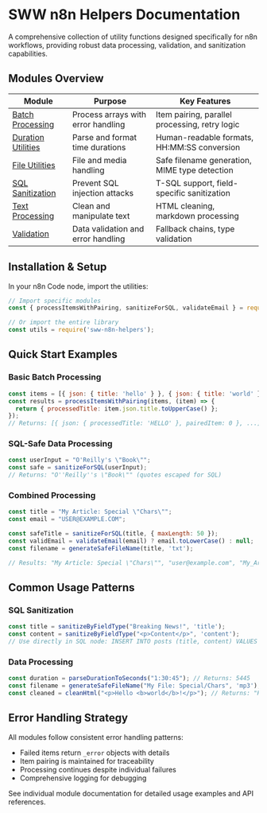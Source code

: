 # SWW n8n Helpers Documentation

A comprehensive collection of utility functions designed specifically for n8n workflows, providing robust data processing, validation, and sanitization capabilities.

## Modules Overview

| Module | Purpose | Key Features |
|--------|---------|--------------|
| [Batch Processing](./batch-processing.md) | Process arrays with error handling | Item pairing, parallel processing, retry logic |
| [Duration Utilities](./duration-utilities.md) | Parse and format time durations | Human-readable formats, HH:MM:SS conversion |
| [File Utilities](./file-utilities.md) | File and media handling | Safe filename generation, MIME type detection |
| [SQL Sanitization](./sql-sanitization.md) | Prevent SQL injection attacks | T-SQL support, field-specific sanitization |
| [Text Processing](./text-processing.md) | Clean and manipulate text | HTML cleaning, markdown processing |
| [Validation](./validation-utilities.md) | Data validation and error handling | Fallback chains, type validation |

## Installation & Setup

In your n8n Code node, import the utilities:

```javascript
// Import specific modules
const { processItemsWithPairing, sanitizeForSQL, validateEmail } = require('sww-n8n-helpers');

// Or import the entire library
const utils = require('sww-n8n-helpers');
```

## Quick Start Examples

### Basic Batch Processing

```javascript
const items = [{ json: { title: 'hello' } }, { json: { title: 'world' } }];
const results = processItemsWithPairing(items, (item) => {
  return { processedTitle: item.json.title.toUpperCase() };
});
// Returns: [{ json: { processedTitle: 'HELLO' }, pairedItem: 0 }, ...]
```

### SQL-Safe Data Processing

```javascript
const userInput = "O'Reilly's \"Book\"";
const safe = sanitizeForSQL(userInput);
// Returns: "O''Reilly''s \"Book\"" (quotes escaped for SQL)
```

### Combined Processing

```javascript
const title = "My Article: Special \"Chars\"";
const email = "USER@EXAMPLE.COM";

const safeTitle = sanitizeForSQL(title, { maxLength: 50 });
const validEmail = validateEmail(email) ? email.toLowerCase() : null;
const filename = generateSafeFileName(title, 'txt');

// Results: "My Article: Special \"Chars\"", "user@example.com", "My_Article__Special__Chars_.txt"
```

## Common Usage Patterns

### SQL Sanitization

```javascript
const title = sanitizeByFieldType("Breaking News!", 'title');
const content = sanitizeByFieldType("<p>Content</p>", 'content');
// Use directly in SQL node: INSERT INTO posts (title, content) VALUES ('{{ $json.title }}', '{{ $json.content }}')
```

### Data Processing

```javascript
const duration = parseDurationToSeconds("1:30:45"); // Returns: 5445
const filename = generateSafeFileName("My File: Special/Chars", 'mp3'); // Returns: "My_File__Special_Chars.mp3"
const cleaned = cleanHtml("<p>Hello <b>world</b>!</p>"); // Returns: "Hello world!"
```

## Error Handling Strategy

All modules follow consistent error handling patterns:

- Failed items return `_error` objects with details
- Item pairing is maintained for traceability
- Processing continues despite individual failures
- Comprehensive logging for debugging

See individual module documentation for detailed usage examples and API references.
